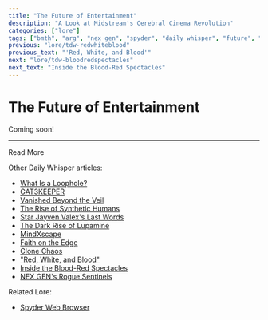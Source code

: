 ```yaml
---
title: "The Future of Entertainment"
description: "A Look at Midstream's Cerebral Cinema Revolution"
categories: ["lore"]
tags: ["bmth", "arg", "nex gen", "spyder", "daily whisper", "future", "entertainment"]
previous: "lore/tdw-redwhiteblood"
previous_text: "'Red, White, and Blood'"
next: "lore/tdw-bloodredspectacles"
next_text: "Inside the Blood-Red Spectacles"
---
```

# The Future of Entertainment

Coming soon!

***

Read More

Other Daily Whisper articles:

- [What Is a Loophole?](tdw-loophole)
- [GAT3KEEPER](tdw-gatekeeper)
- [Vanished Beyond the Veil](tdw-vanished)
- [The Rise of Synthetic Humans](tdw-riseofsynth)
- [Star Jayven Valex's Last Words](tdw-valexlastwords)
- [The Dark Rise of Lupamine](tdw-riseoflupamine)
- [MindXscape](tdw-mindxscape)
- [Faith on the Edge](tdw-faithedge)
- [Clone Chaos](tdw-clonechaos)
- ["Red, White, and Blood"](tdw-redwhiteblood)
- [Inside the Blood-Red Spectacles](tdw-bloodredspectacles)
- [NEX GEN's Rogue Sentinels](tdw-roguesentinels)

Related Lore:

- [Spyder Web Browser](webbrowser)